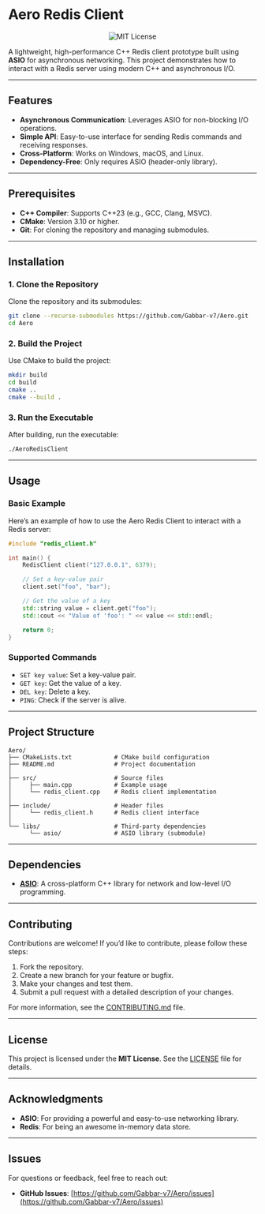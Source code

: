 # Aero Redis Client

<div align='center'>

  <img src="https://img.shields.io/badge/license-MIT-blue.svg" alt="MIT License">

</div>

A lightweight, high-performance C++ Redis client prototype built using **ASIO** for asynchronous networking. This project demonstrates how to interact with a Redis server using modern C++ and asynchronous I/O.

---

## Features

- **Asynchronous Communication**: Leverages ASIO for non-blocking I/O operations.
- **Simple API**: Easy-to-use interface for sending Redis commands and receiving responses.
- **Cross-Platform**: Works on Windows, macOS, and Linux.
- **Dependency-Free**: Only requires ASIO (header-only library).

---

## Prerequisites

- **C++ Compiler**: Supports C++23 (e.g., GCC, Clang, MSVC).
- **CMake**: Version 3.10 or higher.
- **Git**: For cloning the repository and managing submodules.

---

## Installation

### 1. Clone the Repository

Clone the repository and its submodules:

```bash
git clone --recurse-submodules https://github.com/Gabbar-v7/Aero.git
cd Aero
```

### 2. Build the Project

Use CMake to build the project:

```bash
mkdir build
cd build
cmake ..
cmake --build .
```

### 3. Run the Executable

After building, run the executable:

```bash
./AeroRedisClient
```

---

## Usage

### Basic Example

Here’s an example of how to use the Aero Redis Client to interact with a Redis server:

```cpp
#include "redis_client.h"

int main() {
    RedisClient client("127.0.0.1", 6379);

    // Set a key-value pair
    client.set("foo", "bar");

    // Get the value of a key
    std::string value = client.get("foo");
    std::cout << "Value of 'foo': " << value << std::endl;

    return 0;
}
```

### Supported Commands

- `SET key value`: Set a key-value pair.
- `GET key`: Get the value of a key.
- `DEL key`: Delete a key.
- `PING`: Check if the server is alive.

---

## Project Structure

```
Aero/
├── CMakeLists.txt            # CMake build configuration
├── README.md                 # Project documentation
│
├── src/                      # Source files
│     ├── main.cpp            # Example usage
│     └── redis_client.cpp    # Redis client implementation
│
├── include/                  # Header files
│     └── redis_client.h      # Redis client interface
│
└── libs/                     # Third-party dependencies
      └── asio/               # ASIO library (submodule)
```

---

## Dependencies

- **[ASIO](https://github.com/chriskohlhoff/asio)**: A cross-platform C++ library for network and low-level I/O programming.

---

## Contributing

Contributions are welcome! If you’d like to contribute, please follow these steps:

1. Fork the repository.
2. Create a new branch for your feature or bugfix.
3. Make your changes and test them.
4. Submit a pull request with a detailed description of your changes.

For more information, see the [CONTRIBUTING.md](CONTRIBUTING.md) file.

---

## License

This project is licensed under the **MIT License**. See the [LICENSE](LICENSE) file for details.

---

## Acknowledgments

- **ASIO**: For providing a powerful and easy-to-use networking library.
- **Redis**: For being an awesome in-memory data store.

---

## Issues

For questions or feedback, feel free to reach out:

- **GitHub Issues**: [https://github.com/Gabbar-v7/Aero/issues](https://github.com/Gabbar-v7/Aero/issues)
